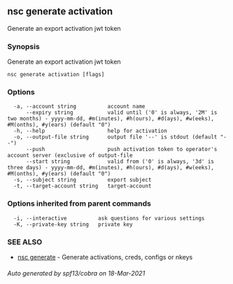 ## nsc generate activation

Generate an export activation jwt token

### Synopsis

Generate an export activation jwt token

```
nsc generate activation [flags]
```

### Options

```
  -a, --account string          account name
      --expiry string           valid until ('0' is always, '2M' is two months) - yyyy-mm-dd, #m(inutes), #h(ours), #d(ays), #w(eeks), #M(onths), #y(ears) (default "0")
  -h, --help                    help for activation
  -o, --output-file string      output file '--' is stdout (default "--")
      --push                    push activation token to operator's account server (exclusive of output-file
      --start string            valid from ('0' is always, '3d' is three days) - yyyy-mm-dd, #m(inutes), #h(ours), #d(ays), #w(eeks), #M(onths), #y(ears) (default "0")
  -s, --subject string          export subject
  -t, --target-account string   target-account
```

### Options inherited from parent commands

```
  -i, --interactive          ask questions for various settings
  -K, --private-key string   private key
```

### SEE ALSO

* [nsc generate](nsc_generate.md)	 - Generate activations, creds, configs or nkeys

###### Auto generated by spf13/cobra on 18-Mar-2021
